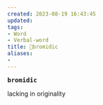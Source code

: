 ```yaml
---
created: 2023-08-19 16:43:45
updated: 
tags: 
- Word
- Verbal-word
title: 🚩bromidic
aliases:
- 
---
```


<pre><strong>bromidic</strong></pre>
lacking in originality